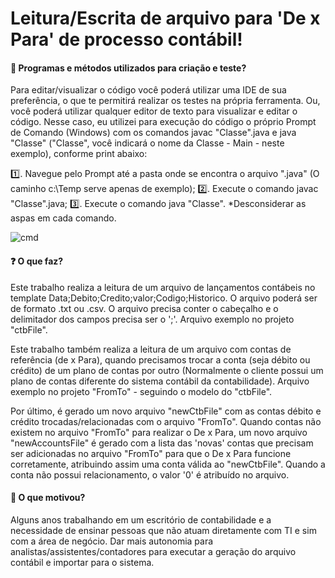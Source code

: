 # Leitura/Escrita de arquivo para 'De x Para' de processo contábil!

#### :open_file_folder: Programas e métodos utilizados para criação e teste?

Para editar/visualizar o código você poderá utilizar uma IDE de sua preferência, o que te permitirá realizar os testes na própria ferramenta.
Ou, você poderá utilizar qualquer editor de texto para visualizar e editar o código. Nesse caso, eu utilizei para execução do código o próprio
Prompt de Comando (Windows) com os comandos javac "Classe".java e java "Classe" ("Classe", você indicará o nome da Classe - Main - neste exemplo), conforme
print abaixo:

:one:. Navegue pelo Prompt até a pasta onde se encontra o arquivo ".java" (O caminho c:\Temp serve apenas de exemplo);
:two:. Execute o comando javac "Classe".java;
:three:. Execute o comando java "Classe".
*Desconsiderar as aspas em cada comando.

![cmd](https://user-images.githubusercontent.com/57046710/171024500-7b5bdd95-8c75-4f5d-bfc3-4e251332908f.PNG)


#### :question: O que faz?

Este trabalho realiza a leitura de um arquivo de lançamentos contábeis no template Data;Debito;Credito;valor;Codigo;Historico.
O arquivo poderá ser de formato .txt ou .csv. O arquivo precisa conter o cabeçalho e o delimitador dos campos precisa ser o ';'.
Arquivo exemplo no projeto "ctbFile".

Este trabalho também realiza a leitura de um arquivo com contas de referência (de x Para), quando precisamos trocar a conta (seja débito ou crédito)
de um plano de contas por outro (Normalmente o cliente possui um plano de contas diferente do sistema contábil da contabilidade).
Arquivo exemplo no projeto "FromTo" - seguindo o modelo do "ctbFile".

Por último, é gerado um novo arquivo "newCtbFile" com as contas débito e crédito trocadas/relacionadas com o arquivo "FromTo".
Quando contas não existem no arquivo "FromTo" para realizar o De x Para, um novo arquivo "newAccountsFile" é gerado com a lista das 'novas' contas que precisam
ser adicionadas no arquivo "FromTo" para que o De x Para funcione corretamente, atribuindo assim uma conta válida ao "newCtbFile". Quando a conta não possui
relacionamento, o valor '0' é atribuído no arquivo.

#### :punch: O que motivou?

Alguns anos trabalhando em um escritório de contabilidade e a necessidade de ensinar pessoas que não atuam diretamente com TI e sim com a área de negócio.
Dar mais autonomia para analistas/assistentes/contadores para executar a geração do arquivo contábil e importar para o sistema.

